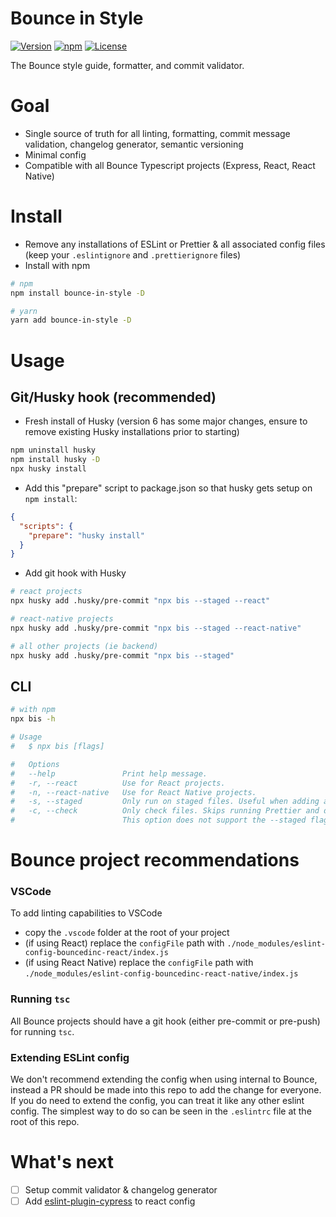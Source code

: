 # Bounce in Style

[![Version](https://img.shields.io/npm/v/bounce-in-style.svg)](https://npmjs.org/package/bounce-in-style)
[![npm](https://img.shields.io/npm/dt/bounce-in-style)](https://www.npmjs.com/package/bounce-in-style)
[![License](https://img.shields.io/npm/l/bounce-in-style.svg)](https://github.com/Bounced-Inc/bounce-in-style/blob/master/package.json)

The Bounce style guide, formatter, and commit validator.

# Goal

- Single source of truth for all linting, formatting, commit message validation, changelog generator, semantic versioning
- Minimal config
- Compatible with all Bounce Typescript projects (Express, React, React Native)

# Install

- Remove any installations of ESLint or Prettier & all associated config files (keep your `.eslintignore` and `.prettierignore` files)
- Install with npm

```bash
# npm
npm install bounce-in-style -D

# yarn
yarn add bounce-in-style -D
```

# Usage

## Git/Husky hook (recommended)

- Fresh install of Husky (version 6 has some major changes, ensure to remove existing Husky installations prior to starting)

```bash
npm uninstall husky
npm install husky -D
npx husky install
```

- Add this "prepare" script to package.json so that husky gets setup on `npm install`:

```json
{
  "scripts": {
    "prepare": "husky install"
  }
}
```

- Add git hook with Husky

```bash
# react projects
npx husky add .husky/pre-commit "npx bis --staged --react"

# react-native projects
npx husky add .husky/pre-commit "npx bis --staged --react-native"

# all other projects (ie backend)
npx husky add .husky/pre-commit "npx bis --staged"
```

## CLI

```bash
# with npm
npx bis -h

# Usage
#   $ npx bis [flags]

#   Options
#   --help               Print help message.
#   -r, --react          Use for React projects.
#   -n, --react-native   Use for React Native projects.
#   -s, --staged         Only run on staged files. Useful when adding as a git hook.
#   -c, --check          Only check files. Skips running Prettier and doesn't use the --fix flag for ESLint.
#                        This option does not support the --staged flag.
```

# Bounce project recommendations

### VSCode

To add linting capabilities to VSCode

- copy the `.vscode` folder at the root of your project
- (if using React) replace the `configFile` path with `./node_modules/eslint-config-bouncedinc-react/index.js`
- (if using React Native) replace the `configFile` path with `./node_modules/eslint-config-bouncedinc-react-native/index.js`

### Running `tsc`

All Bounce projects should have a git hook (either pre-commit or pre-push) for running `tsc`.

### Extending ESLint config

We don't recommend extending the config when using internal to Bounce, instead a PR should be made into this repo to add the change for everyone. If you do need to extend the config, you can treat it like any other eslint config. The simplest way to do so can be seen in the `.eslintrc` file at the root of this repo.

# What's next

- [ ] Setup commit validator & changelog generator
- [ ] Add [eslint-plugin-cypress](https://www.npmjs.com/package/eslint-plugin-cypress) to react config
